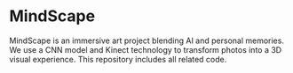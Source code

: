 # MindScape
MindScape is an immersive art project blending AI and personal memories. We use a CNN model and Kinect technology to transform photos into a 3D visual experience. This repository includes all related code.
